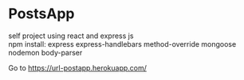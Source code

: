 # PostsApp
self project using react and express js <br />
npm install: express express-handlebars method-override mongoose nodemon body-parser

Go to https://url-postapp.herokuapp.com/
